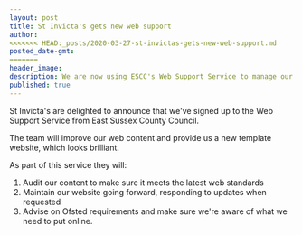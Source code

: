 ```yaml
---
layout: post
title: St Invicta's gets new web support
author:
<<<<<<< HEAD:_posts/2020-03-27-st-invictas-gets-new-web-support.md
posted_date-gmt:
=======
header_image:
description: We are now using ESCC's Web Support Service to manage our website.
published: true
---
```


St Invicta's are delighted to announce that we've signed up to the Web Support Service from East Sussex County Council.

The team will improve our web content and provide us a new template website, which looks brilliant.

As part of this service they will:

1. Audit our content to make sure it meets the latest web standards
2. Maintain our website going forward, responding to updates when requested
3. Advise on Ofsted requirements and make sure we're aware of what we need to put online.